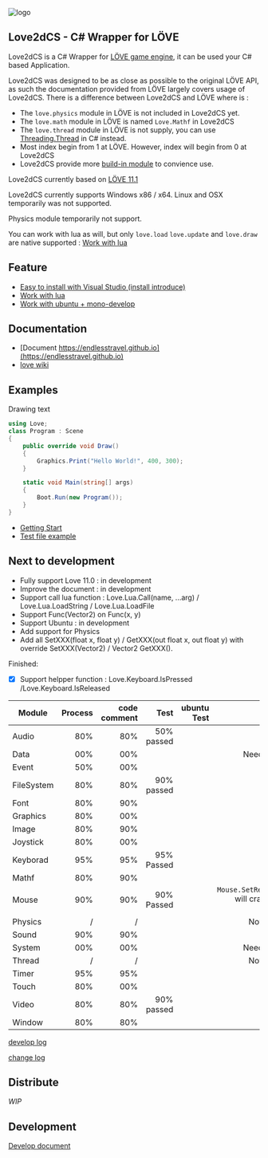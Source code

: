 
![logo](https://github.com/endlesstravel/Love2dCS/raw/master/img/logo.png "logo") 

Love2dCS - C# Wrapper for LÖVE
---
Love2dCS is a C# Wrapper for [LÖVE game engine](https://love2d.org/), it can be used your C# based Application. 

Love2dCS was designed to be as close as possible to the original LÖVE API, as such the documentation provided from LÖVE largely covers usage of Love2dCS. There is a difference between Love2dCS and LÖVE where is :

* The `love.physics` module in LÖVE is not included in Love2dCS yet.
* The `love.math` module in LÖVE is named `Love.Mathf` in Love2dCS
* The `love.thread` module in LÖVE is not supply, you can use [Threading.Thread](https://docs.microsoft.com/en-us/dotnet/api/system.threading.thread) in C# instead.
* Most index begin from 1 at LÖVE. However, index will begin from 0 at Love2dCS
* Love2dCS provide more [build-in module](https://endlesstravel.github.io/#/module/README?id=addition-modules) to convience use.

Love2dCS currently based on [LÖVE 11.1](https://love2d.org/wiki/11.1)

Love2dCS currently supports Windows x86 / x64. Linux and OSX temporarily was not supported.

Physics module temporarily not support.

You can work with lua as will, but only `love.load` `love.update` and `love.draw` are native supported : [Work with lua](https://endlesstravel.github.io/#/tutorial/05.use-lua)

Feature
---
* [Easy to install with Visual Studio (install introduce)](https://endlesstravel.github.io/#/tutorial/01.install) 
* [Work with lua](https://endlesstravel.github.io/#/tutorial/05.use-lua)
* [Work with ubuntu + mono-develop](develop.md)

Documentation
---
* [Document https://endlesstravel.github.io](https://endlesstravel.github.io)
* [love wiki](https://love2d.org/wiki/love)

Examples
---

Drawing text
``` C#
using Love;
class Program : Scene
{
    public override void Draw()
    {
        Graphics.Print("Hello World!", 400, 300);
    }

    static void Main(string[] args)
    {
        Boot.Run(new Program());
    }
}
```
* [Getting Start](https://endlesstravel.github.io/#/tutorial/README)
* [Test file example](csharp_src/Program.cs)

Next to development
---
 - Fully support Love 11.0 : in development
 - Improve the document : in development
 - Support call lua function : Love.Lua.Call(name, ...arg) / Love.Lua.LoadString / Love.Lua.LoadFile
 - Support Func(Vector2) on Func(x, y)
 - Support Ubuntu : in development
 - Add support for Physics
 - Add all SetXXX(float x, float y) / GetXXX(out float x, out float y)  with override SetXXX(Vector2) / Vector2 GetXXX().

 Finished:
 -[x] Support helpper function : Love.Keyboard.IsPressed /Love.Keyboard.IsReleased

| Module        | Process | code comment   |     Test      |   ubuntu Test    | Remark         |
| ------------- |--------:|---------------:|--------------:|----------------:| --------------:|
| Audio         | 80%     |      80%       |  50% passed   |                 |                |
| Data          | 00%     |      00%       |               |                 | Need to binding               |
| Event         | 50%     |      00%       |               |                 |                |
| FileSystem    | 80%     |      80%       |  90% passed   |                 | [detail](Module-devlop-log.md#filesystem)           |
| Font          | 80%     |      90%       |               |                 |                |
| Graphics      | 80%     |      00%       |               |                 |                |
| Image         | 80%     |      90%       |               |                 |                |
| Joystick      | 80%     |      00%       |               |                 |                |
| Keyborad      | 95%     |      95%       |   95% Passed  |                 | [detail](Module-devlop-log.md#keyboard)               |
| Mathf         | 80%     |      90%       |               |                 |                |
| Mouse         | 90%     |      90%       |   90% Passed  |                 |   `Mouse.SetRelativeMode` will crash, need to repair               |
| Physics       |  /      |      /         |               |                 | Not supported               |
| Sound         | 90%     |      90%       |               |                 |                |
| System        | 00%     |      00%       |               |                 | Need to binding               |
| Thread        |   /     |        /       |               |                 | Not supported               |
| Timer         | 95%     |      95%       |               |                 |                |
| Touch         | 80%     |      00%       |               |                 |                |
| Video         | 80%     |      80%       |   90% passed  |                 |                |
| Window        | 80%     |      80%       |               |                 |                |

[develop log](Module-devlop-log.md)

[change log](changelog.txt)

Distribute
---
*WIP*

Development
---
[Develop document](develop.md)
